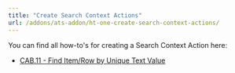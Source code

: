 ```yaml
---
title: "Create Search Context Actions"
url: /addons/ats-addon/ht-one-create-search-context-actions/
---
```


You can find all how-to's for creating a Search Context Action here:

* [CAB.11 - Find Item/Row by Unique Text Value](/addons/ats-addon/ht-one-cab-11-find-itemrow/)